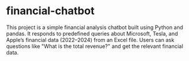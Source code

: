# financial-chatbot
This project is a simple financial analysis chatbot built using Python and pandas. It responds to predefined queries about Microsoft, Tesla, and Apple’s financial data (2022–2024) from an Excel file. Users can ask questions like "What is the total revenue?" and get the relevant financial data.
